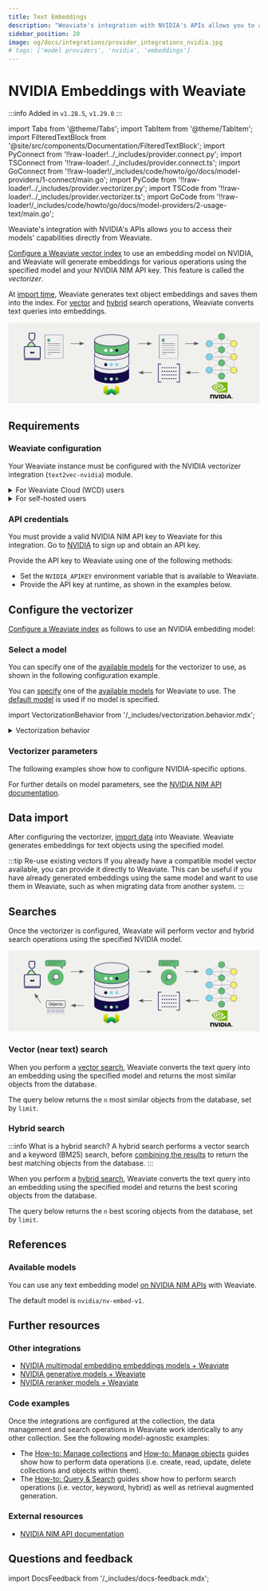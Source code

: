 ```yaml
---
title: Text Embeddings
description: "Weaviate's integration with NVIDIA's APIs allows you to access their models' capabilities directly from Weaviate."
sidebar_position: 20
image: og/docs/integrations/provider_integrations_nvidia.jpg
# tags: ['model providers', 'nvidia', 'embeddings']
---
```


# NVIDIA Embeddings with Weaviate

:::info Added in `v1.28.5`, `v1.29.0`
:::

import Tabs from '@theme/Tabs';
import TabItem from '@theme/TabItem';
import FilteredTextBlock from '@site/src/components/Documentation/FilteredTextBlock';
import PyConnect from '!!raw-loader!../_includes/provider.connect.py';
import TSConnect from '!!raw-loader!../_includes/provider.connect.ts';
import GoConnect from '!!raw-loader!/_includes/code/howto/go/docs/model-providers/1-connect/main.go';
import PyCode from '!!raw-loader!../_includes/provider.vectorizer.py';
import TSCode from '!!raw-loader!../_includes/provider.vectorizer.ts';
import GoCode from '!!raw-loader!/_includes/code/howto/go/docs/model-providers/2-usage-text/main.go';

Weaviate's integration with NVIDIA's APIs allows you to access their models' capabilities directly from Weaviate.

[Configure a Weaviate vector index](#configure-the-vectorizer) to use an embedding model on NVIDIA, and Weaviate will generate embeddings for various operations using the specified model and your NVIDIA NIM API key. This feature is called the *vectorizer*.

At [import time](#data-import), Weaviate generates text object embeddings and saves them into the index. For [vector](#vector-near-text-search) and [hybrid](#hybrid-search) search operations, Weaviate converts text queries into embeddings.

![Embedding integration illustration](../_includes/integration_nvidia_embedding.png)

## Requirements

### Weaviate configuration

Your Weaviate instance must be configured with the NVIDIA vectorizer integration (`text2vec-nvidia`) module.

<details>
  <summary>For Weaviate Cloud (WCD) users</summary>

This integration is enabled by default on Weaviate Cloud (WCD) serverless instances.

</details>

<details>
  <summary>For self-hosted users</summary>

- Check the [cluster metadata](../../config-refs/meta.md) to verify if the module is enabled.
- Follow the [how-to configure modules](../../configuration/modules.md) guide to enable the module in Weaviate.

</details>

### API credentials

You must provide a valid NVIDIA NIM API key to Weaviate for this integration. Go to [NVIDIA](https://build.nvidia.com/) to sign up and obtain an API key.

Provide the API key to Weaviate using one of the following methods:

- Set the `NVIDIA_APIKEY` environment variable that is available to Weaviate.
- Provide the API key at runtime, as shown in the examples below.

<Tabs groupId="languages">

  <TabItem value="py" label="Python API v4">
    <FilteredTextBlock
      text={PyConnect}
      startMarker="# START NVIDIAInstantiation"
      endMarker="# END NVIDIAInstantiation"
      language="py"
      docRefs={[
        "weaviate.html#weaviate.connect_to_weaviate_cloud",
        "weaviate.html#weaviate.auth.Auth",
      ]}
    />
  </TabItem>

  <TabItem value="js" label="JS/TS API v3">
    <FilteredTextBlock
      text={TSConnect}
      startMarker="// START NVIDIAInstantiation"
      endMarker="// END NVIDIAInstantiation"
      language="ts"
      docRefs={[
        "functions/connectToWeaviateCloud",
        "classes/ApiKey",
      ]}
    />
  </TabItem>

  <TabItem value="go" label="Go">
    <FilteredTextBlock
      text={GoConnect}
      startMarker="// START NVIDIAInstantiation"
      endMarker="// END NVIDIAInstantiation"
      language="goraw"
    />
  </TabItem>
</Tabs>

## Configure the vectorizer

[Configure a Weaviate index](../../manage-collections/vector-config.mdx#specify-a-vectorizer) as follows to use an NVIDIA embedding model:

<Tabs groupId="languages">
  <TabItem value="py" label="Python API v4">
    <FilteredTextBlock
      text={PyCode}
      startMarker="# START BasicVectorizerNVIDIA"
      endMarker="# END BasicVectorizerNVIDIA"
      language="py"
    />
  </TabItem>

  <TabItem value="js" label="JS/TS API v3">
    <FilteredTextBlock
      text={TSCode}
      startMarker="// START BasicVectorizerNVIDIA"
      endMarker="// END BasicVectorizerNVIDIA"
      language="ts"
    />
  </TabItem>

  <TabItem value="go" label="Go">
    <FilteredTextBlock
      text={GoCode}
      startMarker="// START BasicVectorizerNVIDIA"
      endMarker="// END BasicVectorizerNVIDIA"
      language="goraw"
    />
  </TabItem>

</Tabs>

### Select a model

You can specify one of the [available models](#available-models) for the vectorizer to use, as shown in the following configuration example.

<Tabs groupId="languages">
  <TabItem value="py" label="Python API v4">
    <FilteredTextBlock
      text={PyCode}
      startMarker="# START VectorizerNVIDIACustomModel"
      endMarker="# END VectorizerNVIDIACustomModel"
      language="py"
    />
  </TabItem>

  <TabItem value="js" label="JS/TS API v3">
    <FilteredTextBlock
      text={TSCode}
      startMarker="// START VectorizerNVIDIACustomModel"
      endMarker="// END VectorizerNVIDIACustomModel"
      language="ts"
    />
  </TabItem>

  <TabItem value="go" label="Go">
    <FilteredTextBlock
      text={GoCode}
      startMarker="// START VectorizerNVIDIACustomModel"
      endMarker="// END VectorizerNVIDIACustomModel"
      language="goraw"
    />
  </TabItem>

</Tabs>

You can [specify](#vectorizer-parameters) one of the [available models](#available-models) for Weaviate to use. The [default model](#available-models) is used if no model is specified.

import VectorizationBehavior from '/_includes/vectorization.behavior.mdx';

<details>
  <summary>Vectorization behavior</summary>

<VectorizationBehavior/>

</details>

### Vectorizer parameters

The following examples show how to configure NVIDIA-specific options.

<Tabs groupId="languages">
  <TabItem value="py" label="Python API v4">
    <FilteredTextBlock
      text={PyCode}
      startMarker="# START FullVectorizerNVIDIA"
      endMarker="# END FullVectorizerNVIDIA"
      language="py"
    />
  </TabItem>

  <TabItem value="js" label="JS/TS API v3">
    <FilteredTextBlock
      text={TSCode}
      startMarker="// START FullVectorizerNVIDIA"
      endMarker="// END FullVectorizerNVIDIA"
      language="ts"
    />
  </TabItem>

  <TabItem value="go" label="Go">
    <FilteredTextBlock
      text={GoCode}
      startMarker="// START FullVectorizerNVIDIA"
      endMarker="// END FullVectorizerNVIDIA"
      language="goraw"
    />
  </TabItem>
</Tabs>

For further details on model parameters, see the [NVIDIA NIM API documentation](https://docs.api.nvidia.com/nim/reference/retrieval-apis).

## Data import

After configuring the vectorizer, [import data](../../manage-objects/import.mdx) into Weaviate. Weaviate generates embeddings for text objects using the specified model.

<Tabs groupId="languages">

 <TabItem value="py" label="Python API v4">
    <FilteredTextBlock
      text={PyCode}
      startMarker="# START BatchImportExample"
      endMarker="# END BatchImportExample"
      language="py"
    />
  </TabItem>

 <TabItem value="js" label="JS/TS API v3">
    <FilteredTextBlock
      text={TSCode}
      startMarker="// START BatchImportExample"
      endMarker="// END BatchImportExample"
      language="ts"
    />
  </TabItem>

 <TabItem value="go" label="Go">
    <FilteredTextBlock
      text={GoCode}
      startMarker="// START BatchImportExample"
      endMarker="// END BatchImportExample"
      language="goraw"
    />
  </TabItem>

</Tabs>

:::tip Re-use existing vectors
If you already have a compatible model vector available, you can provide it directly to Weaviate. This can be useful if you have already generated embeddings using the same model and want to use them in Weaviate, such as when migrating data from another system.
:::

## Searches

Once the vectorizer is configured, Weaviate will perform vector and hybrid search operations using the specified NVIDIA model.

![Embedding integration at search illustration](../_includes/integration_nvidia_embedding_search.png)

### Vector (near text) search

When you perform a [vector search](../../search/similarity.md#search-with-text), Weaviate converts the text query into an embedding using the specified model and returns the most similar objects from the database.

The query below returns the `n` most similar objects from the database, set by `limit`.

<Tabs groupId="languages">

 <TabItem value="py" label="Python API v4">
    <FilteredTextBlock
      text={PyCode}
      startMarker="# START NearTextExample"
      endMarker="# END NearTextExample"
      language="py"
    />
  </TabItem>

 <TabItem value="js" label="JS/TS API v3">
    <FilteredTextBlock
      text={TSCode}
      startMarker="// START NearTextExample"
      endMarker="// END NearTextExample"
      language="ts"
    />
  </TabItem>

 <TabItem value="go" label="Go">
    <FilteredTextBlock
      text={GoCode}
      startMarker="// START NearTextExample"
      endMarker="// END NearTextExample"
      language="goraw"
    />
  </TabItem>

</Tabs>

### Hybrid search

:::info What is a hybrid search?
A hybrid search performs a vector search and a keyword (BM25) search, before [combining the results](../../search/hybrid.md#change-the-fusion-method) to return the best matching objects from the database.
:::

When you perform a [hybrid search](../../search/hybrid.md), Weaviate converts the text query into an embedding using the specified model and returns the best scoring objects from the database.

The query below returns the `n` best scoring objects from the database, set by `limit`.

<Tabs groupId="languages">

 <TabItem value="py" label="Python API v4">
    <FilteredTextBlock
      text={PyCode}
      startMarker="# START HybridExample"
      endMarker="# END HybridExample"
      language="py"
    />
  </TabItem>

 <TabItem value="js" label="JS/TS API v3">
    <FilteredTextBlock
      text={TSCode}
      startMarker="// START HybridExample"
      endMarker="// END HybridExample"
      language="ts"
    />
  </TabItem>

 <TabItem value="go" label="Go">
    <FilteredTextBlock
      text={GoCode}
      startMarker="// START HybridExample"
      endMarker="// END HybridExample"
      language="goraw"
    />
  </TabItem>
</Tabs>

## References

### Available models

You can use any text embedding model [on NVIDIA NIM APIs](https://build.nvidia.com/models) with Weaviate.

The default model is `nvidia/nv-embed-v1`.

## Further resources

### Other integrations

- [NVIDIA multimodal embedding embeddings models + Weaviate](./embeddings-multimodal.md)
- [NVIDIA generative models + Weaviate](./generative.md)
- [NVIDIA reranker models + Weaviate](./reranker.md)

### Code examples

Once the integrations are configured at the collection, the data management and search operations in Weaviate work identically to any other collection. See the following model-agnostic examples:

- The [How-to: Manage collections](../../manage-collections/index.mdx) and [How-to: Manage objects](../../manage-objects/index.mdx) guides show how to perform data operations (i.e. create, read, update, delete collections and objects within them).
- The [How-to: Query & Search](../../search/index.mdx) guides show how to perform search operations (i.e. vector, keyword, hybrid) as well as retrieval augmented generation.

### External resources

- [NVIDIA NIM API documentation](https://docs.api.nvidia.com/nim/)

## Questions and feedback

import DocsFeedback from '/_includes/docs-feedback.mdx';

<DocsFeedback/>
